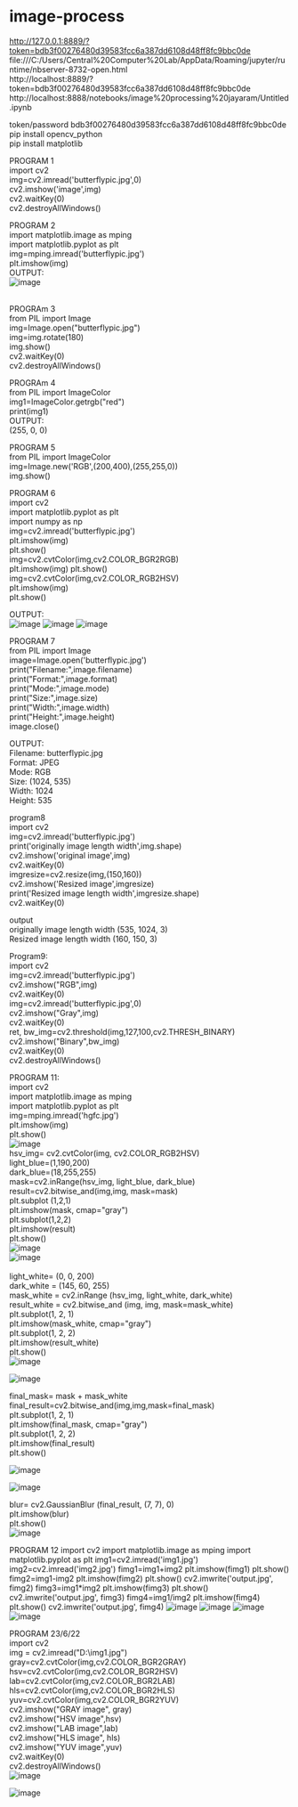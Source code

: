 # image-process
http://127.0.0.1:8889/?token=bdb3f00276480d39583fcc6a387dd6108d48ff8fc9bbc0de<br>
file:///C:/Users/Central%20Computer%20Lab/AppData/Roaming/jupyter/runtime/nbserver-8732-open.html<br>
http://localhost:8889/?token=bdb3f00276480d39583fcc6a387dd6108d48ff8fc9bbc0de<br>
http://localhost:8888/notebooks/image%20processing%20jayaram/Untitled.ipynb<br>

token/password bdb3f00276480d39583fcc6a387dd6108d48ff8fc9bbc0de<br>
pip install opencv_python<br>
pip install matplotlib<br>

PROGRAM 1<br>
import cv2<br>
img=cv2.imread('butterflypic.jpg',0)<br>
cv2.imshow('image',img)<br>
cv2.waitKey(0)<br>
cv2.destroyAllWindows()<br>

PROGRAM 2<br>
import matplotlib.image as mping<br>
import matplotlib.pyplot as plt<br>
img=mping.imread('butterflypic.jpg')<br>
plt.imshow(img)<br>
OUTPUT:<br>
![image](https://user-images.githubusercontent.com/98145365/173806136-56fc3fac-33a2-49f4-8ec1-c53624b88ff7.png)<br><br>

PROGRAm 3<br>
from PIL import Image<br>
img=Image.open("butterflypic.jpg")<br>
img=img.rotate(180)<br>
img.show()<br>
cv2.waitKey(0)<br>
cv2.destroyAllWindows()<br>

PROGRAm 4<br>
from PIL import ImageColor<br>
img1=ImageColor.getrgb("red")<br>
print(img1)<br>
OUTPUT:<br>
(255, 0, 0)<br>

PROGRAM 5<br>
from PIL import ImageColor<br>
img=Image.new('RGB',(200,400),(255,255,0))<br>
img.show()<br>


PROGRAM 6<br>
import cv2<br>
import matplotlib.pyplot as plt<br>
import numpy as np<br>
img=cv2.imread('butterflypic.jpg')<br>
plt.imshow(img)<br>
plt.show()<br>
img=cv2.cvtColor(img,cv2.COLOR_BGR2RGB)<br>
plt.imshow(img)
plt.show()<br>
img=cv2.cvtColor(img,cv2.COLOR_RGB2HSV)<br>
plt.imshow(img)<br>
plt.show()<br>


OUTPUT:<br>
![image](https://user-images.githubusercontent.com/98145365/173813837-cd414d2d-dc09-4985-b41b-10c5607db435.png)
![image](https://user-images.githubusercontent.com/98145365/173813887-14844208-6714-4025-9963-234528b779de.png)
![image](https://user-images.githubusercontent.com/98145365/173813939-4d41a836-bd42-4044-92b7-e18e96b273fa.png)

PROGRAM 7<br>
from PIL import Image<br>
image=Image.open('butterflypic.jpg')<br>
print("Filename:",image.filename)<br>
print("Format:",image.format)<br>
print("Mode:",image.mode)<br>
print("Size:",image.size)<br>
print("Width:",image.width)<br>
print("Height:",image.height)<br>
image.close()<br>

OUTPUT:<br>
Filename: butterflypic.jpg<br>
Format: JPEG<br>
Mode: RGB<br>
Size: (1024, 535)<br>
Width: 1024<br>
Height: 535<br>

program8<br>
import cv2 <br>
img=cv2.imread('butterflypic.jpg')<br>
print('originally image length width',img.shape) <br>
cv2.imshow('original image',img) <br>
cv2.waitKey(0) <br>
imgresize=cv2.resize(img,(150,160))<br>
cv2.imshow('Resized image',imgresize)<br>
print('Resized image length width',imgresize.shape) <br>
cv2.waitKey(0)<br>

output<br>
originally image length width (535, 1024, 3)<br>
Resized image length width (160, 150, 3)<br>

Program9:<br>
import cv2 <br>
img=cv2.imread('butterflypic.jpg') <br>
cv2.imshow("RGB",img) <br>
cv2.waitKey(0) <br>
img=cv2.imread('butterflypic.jpg',0) <br>
cv2.imshow("Gray",img) <br>
cv2.waitKey(0) <br>
ret, bw_img=cv2.threshold(img,127,100,cv2.THRESH_BINARY) <br>
cv2.imshow("Binary",bw_img) <br>
cv2.waitKey(0) <br>
cv2.destroyAllWindows()<br>

PROGRAM 11:<br>
import cv2<br>
import matplotlib.image as mping<br>
import matplotlib.pyplot as plt <br>
img=mping.imread('hgfc.jpg') <br>
plt.imshow(img)<br>
plt.show()<br>
![image](https://user-images.githubusercontent.com/98145365/175017356-395ef46b-757c-4eb1-bb6a-12c7d63b22f1.png)<br>
hsv_img= cv2.cvtColor(img, cv2.COLOR_RGB2HSV)<br>
light_blue=(1,190,200) <br>
dark_blue=(18,255,255)<br>
mask=cv2.inRange(hsv_img, light_blue, dark_blue)<br>
result=cv2.bitwise_and(img,img, mask=mask)<br>
plt.subplot (1,2,1)<br>
plt.imshow(mask, cmap="gray")<br>
plt.subplot(1,2,2)<br>
plt.imshow(result)<br>
plt.show()<br>
![image](https://user-images.githubusercontent.com/98145365/175017728-47a3218e-5e7c-427b-9fdb-aa0422000a67.png)<br>
![image](https://user-images.githubusercontent.com/98145365/175017848-2c760595-0eb8-4009-b9d9-2dd5a8bbf0e4.png)<br>
<br>
light_white= (0, 0, 200)<br>
dark_white = (145, 60, 255)<br>
mask_white = cv2.inRange (hsv_img, light_white, dark_white)<br>
result_white = cv2.bitwise_and (img, img, mask=mask_white)<br>
plt.subplot(1, 2, 1)<br>
plt.imshow(mask_white, cmap="gray")<br>
plt.subplot(1, 2, 2)<br>
plt.imshow(result_white)<br>
plt.show()<br>
![image](https://user-images.githubusercontent.com/98145365/175017961-bd603fa8-50db-4edd-a519-01851eb4f8a8.png)<br>

![image](https://user-images.githubusercontent.com/98145365/175017979-af84f66d-75e3-4bba-b334-71683c410c01.png)<br>

final_mask= mask + mask_white<br>
final_result=cv2.bitwise_and(img,img,mask=final_mask)<br>
plt.subplot(1, 2, 1)<br>
plt.imshow(final_mask, cmap="gray")<br>
plt.subplot(1, 2, 2)<br>
plt.imshow(final_result)<br>
plt.show()<br>

![image](https://user-images.githubusercontent.com/98145365/175018052-ac837edb-6656-44f8-9f57-3a27aa458dfb.png)<br>

![image](https://user-images.githubusercontent.com/98145365/175018080-0923dcec-2a88-4a3f-aada-f04c0c09cdc1.png)<br>

blur= cv2.GaussianBlur (final_result, (7, 7), 0) <br>
plt.imshow(blur) <br>
plt.show()<br>
![image](https://user-images.githubusercontent.com/98145365/175018117-85841ae3-fdde-4e6e-80c8-0252100112f0.png)<br>

PROGRAM 12
import cv2
import matplotlib.image as mping
import matplotlib.pyplot as plt
img1=cv2.imread('img1.jpg')
img2=cv2.imread('img2.jpg')
fimg1=img1+img2 
plt.imshow(fimg1)
plt.show()
fimg2=img1-img2
plt.imshow(fimg2)
plt.show()
cv2.imwrite('output.jpg', fimg2)
fimg3=img1*img2 
plt.imshow(fimg3)
plt.show()
cv2.imwrite('output.jpg', fimg3)
fimg4=img1/img2 
plt.imshow(fimg4)
plt.show()
cv2.imwrite('output.jpg', fimg4)
![image](https://user-images.githubusercontent.com/98145365/175023051-c4f5b5b7-2024-4987-aa4a-48a7b1c5804d.png)
![image](https://user-images.githubusercontent.com/98145365/175023200-e3b8c7f8-8669-47c7-a424-1ed8bf0e1f2b.png)
![image](https://user-images.githubusercontent.com/98145365/175023227-4a060f09-216c-4c0e-9247-7d242a5945ab.png)
![image](https://user-images.githubusercontent.com/98145365/175023292-a645d1a3-63d9-474e-97ed-c84389832059.png)

PROGRAM 23/6/22<br>
import cv2 <br>
img = cv2.imread("D:\img1.jpg")<br>
gray=cv2.cvtColor(img,cv2.COLOR_BGR2GRAY) <br>
hsv=cv2.cvtColor(img,cv2.COLOR_BGR2HSV)<br>
lab=cv2.cvtColor(img,cv2.COLOR_BGR2LAB) <br>
hls=cv2.cvtColor(img,cv2.COLOR_BGR2HLS)<br>
yuv=cv2.cvtColor(img,cv2.COLOR_BGR2YUV) <br>
cv2.imshow("GRAY image", gray)<br>
cv2.imshow("HSV image",hsv)<br>
cv2.imshow("LAB image",lab)<br>
cv2.imshow("HLS image", hls)<br>
cv2.imshow("YUV image",yuv)<br>
cv2.waitKey(0)<br>
cv2.destroyAllWindows()<br>
![image](https://user-images.githubusercontent.com/98145365/175261328-88985f9c-08eb-43fb-be1f-eb72c0c39bf5.png)

![image](https://user-images.githubusercontent.com/98145365/175260889-abf9c5da-48c9-40a6-81d4-2eb8f6ca0b6a.png)








